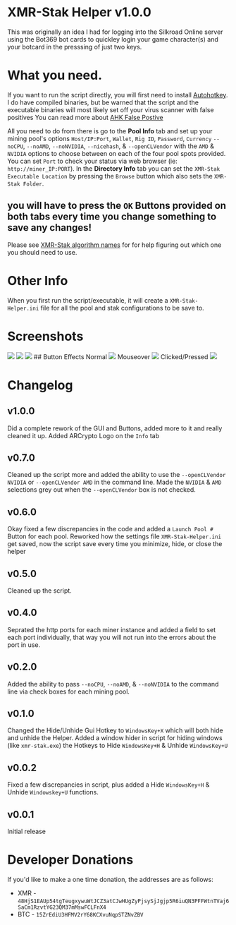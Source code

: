 # XMR-Stak Helper v1.0.0

This was originally an idea I had for logging into the Silkroad Online server using the Bot369 bot cards to quickley login your game character(s) and your botcard in the presssing of just two keys.

# What you need.

If you want to run the script directly, you will first need to install [Autohotkey](https://autohotkey.com/).
I do have compiled binaries, but be warned that the script and the executable binaries will most likely set off your virus scanner with false positives
You can read more about [AHK False Postive](https://www.google.com/search?num=100&client=firefox-b-1-ab&ei=wzTaW5OyLMT4sgWuhrEY&q=autohotkey+false+positive&oq=autohotkey+fal&gs_l=psy-ab.3.0.0l2j0i22i30l4j0i22i10i30j0i22i30l3.10920.14304..15055...0.0..0.222.1256.7j2j2......0....1..gws-wiz.......0i71j0i67j0i131i67j0i131.kR0ar0c7AEY)

All you need to do from there is go to the <b>Pool Info</b> tab and set up your mining pool's options `Host/IP:Port`, `Wallet`, `Rig ID`, `Password`, `Currency`  `--noCPU`, `--noAMD`, `--noNVIDIA`, `--nicehash`, & `--openCLVendor` with the `AMD` & `NVIDIA` options to choose between on each of the four pool spots provided.
You can set `Port` to check your status via web browser (ie: `http://miner_IP:PORT`).
In the <b>Directory Info</b> tab you can set the `XMR-Stak Executable Location` by pressing the `Browse` button which also sets the `XMR-Stak Folder`.
## you will have to press the `OK` Buttons provided on both tabs every time you change something to save any changes!
Please see [XMR-Stak algorithm names](https://github.com/xmrig/xmrig-proxy/blob/master/doc/STRATUM_EXT.md#15-xmr-stak-algorithm-names) for for help figuring out which one you should need to use.

# Other Info
When you first run the script/executable, it will create a `XMR-Stak-Helper.ini` file for all the pool and stak configurations to be save to.

# Screenshots

<img src="https://i.imgur.com/lzYdt7x.png">
<img src="https://i.imgur.com/Fu4ac1e.png">
<img src="https://i.imgur.com/1AOxnli.png">
## Button Effects
Normal
<img src="https://i.imgur.com/zmsozDF.png">
Mouseover
<img src="https://i.imgur.com/ndIo0Ne.png">
Clicked/Pressed
<img src="https://i.imgur.com/RgLPQZM.png">

# Changelog

## v1.0.0
Did a complete rework of the GUI and Buttons, added more to it and really cleaned it up.
Added ARCrypto Logo on the `Info` tab

## v0.7.0
Cleaned up the script more and added the ability to use the `--openCLVendor NVIDIA` or `--openCLVendor AMD` in the command line.
Made the `NVIDIA` & `AMD` selections grey out when the `--openCLVendor` box is not checked.

## v0.6.0
Okay fixed a few discrepancies in the code and added a `Launch Pool #` Button for each pool.
Reworked how the settings file `XMR-Stak-Helper.ini` get saved, now the script save every time you minimize, hide, or close the helper

## v0.5.0
Cleaned up the script. 

## v0.4.0
Seprated the http ports for each miner instance and added a field to set each port individually, that way you will not run into the errors about the port in use.

## v0.2.0
Added the ability to pass `--noCPU`, `--noAMD`, & `--noNVIDIA` to the command line via check boxes for each mining pool.

## v0.1.0
Changed the Hide/Unhide Gui Hotkey to `WindowsKey+X` which will both hide and unhide the Helper.
Added a window hider in script for hiding windows (like `xmr-stak.exe`) the Hotkeys to Hide `WindowsKey+H` & Unhide `WindowsKey+U`

## v0.0.2
Fixed a few discrepancies in script, plus added a Hide `WindowsKey+H` & Unhide `Windowskey+U` functions.

## v0.0.1
Initial release

Developer Donations
===================
If you'd like to make a one time donation, the addresses are as follows:
* XMR - ```48HjS1EAUp54tgTeugxywuWtJCZ3atCJwHUgZyPjsySjJgjp5R6iuQN3PFFWtnTVaj6SaCm1RzvtYG23QM37mMswFCLFnX4```
* BTC - ```15ZrEdiU3HFMV2rY68KCXvuNqpSTZNvZBV```
